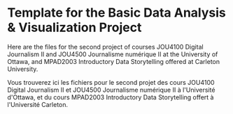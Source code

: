 # Template for the Basic Data Analysis & Visualization Project

Here are the files for the second project of courses JOU4100 Digital Journalism II and JOU4500 Journalisme numérique II at the University of Ottawa, and MPAD2003 Introductory Data Storytelling offered at Carleton University.

Vous trouverez ici les fichiers pour le second projet des cours JOU4100 Digital Journalism II et JOU4500 Journalisme numérique II à l'Université d'Ottawa, et du cours MPAD2003 Introductory Data Storytelling offert à l'Université Carleton.
